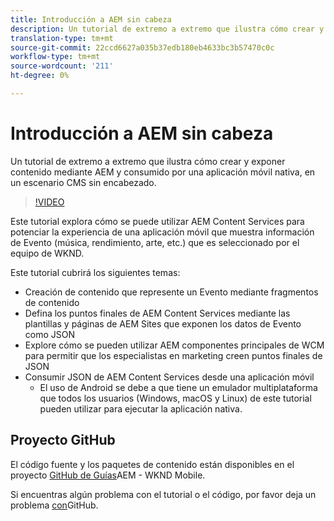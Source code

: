 ```yaml
---
title: Introducción a AEM sin cabeza
description: Un tutorial de extremo a extremo que ilustra cómo crear y exponer contenido mediante AEM sin encabezado.
translation-type: tm+mt
source-git-commit: 22ccd6627a035b37edb180eb4633bc3b57470c0c
workflow-type: tm+mt
source-wordcount: '211'
ht-degree: 0%

---
```



# Introducción a AEM sin cabeza

Un tutorial de extremo a extremo que ilustra cómo crear y exponer contenido mediante AEM y consumido por una aplicación móvil nativa, en un escenario CMS sin encabezado.

>[!VIDEO](https://video.tv.adobe.com/v/28315/?quality=12&learn=on)

Este tutorial explora cómo se puede utilizar AEM Content Services para potenciar la experiencia de una aplicación móvil que muestra información de Evento (música, rendimiento, arte, etc.) que es seleccionado por el equipo de WKND.

Este tutorial cubrirá los siguientes temas:

* Creación de contenido que represente un Evento mediante fragmentos de contenido
* Defina los puntos finales de AEM Content Services mediante las plantillas y páginas de AEM Sites que exponen los datos de Evento como JSON
* Explore cómo se pueden utilizar AEM componentes principales de WCM para permitir que los especialistas en marketing creen puntos finales de JSON
* Consumir JSON de AEM Content Services desde una aplicación móvil
   * El uso de Android se debe a que tiene un emulador multiplataforma que todos los usuarios (Windows, macOS y Linux) de este tutorial pueden utilizar para ejecutar la aplicación nativa.

## Proyecto GitHub

El código fuente y los paquetes de contenido están disponibles en el proyecto [GitHub de Guías](https://github.com/adobe/aem-guides-wknd-mobile)AEM - WKND Mobile.

Si encuentras algún problema con el tutorial o el código, por favor deja un problema [con](https://github.com/adobe/aem-guides-wknd-mobile/issues)GitHub.
